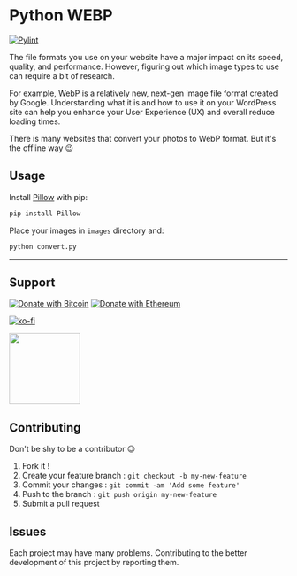 # Python WEBP

[![Pylint](https://github.com/hatamiarash7/Python-WebP/actions/workflows/pylint.yml/badge.svg)](https://github.com/hatamiarash7/Python-WebP/actions/workflows/pylint.yml)

The file formats you use on your website have a major impact on its speed, quality, and performance. However, figuring out which image types to use can require a bit of research.

For example, [WebP](https://developers.google.com/speed/webp) is a relatively new, next-gen image file format created by Google. Understanding what it is and how to use it on your WordPress site can help you enhance your User Experience (UX) and overall reduce loading times.

There is many websites that convert your photos to WebP format. But it's the offline way 😉

## Usage

Install [Pillow](https://pillow.readthedocs.io/en/stable/) with pip:

```sh
pip install Pillow
```

Place your images in `images` directory and:

```sh
python convert.py
```

---

## Support

[![Donate with Bitcoin](https://en.cryptobadges.io/badge/micro/3GhT2ABRuHuXGNzP6DH5KvLZRTXCBKkx2y)](https://en.cryptobadges.io/donate/3GhT2ABRuHuXGNzP6DH5KvLZRTXCBKkx2y) [![Donate with Ethereum](https://en.cryptobadges.io/badge/micro/0x4832fd8e2cfade141dc4873cc00cf77de604edde)](https://en.cryptobadges.io/donate/0x4832fd8e2cfade141dc4873cc00cf77de604edde)

[![ko-fi](https://www.ko-fi.com/img/githubbutton_sm.svg)](https://ko-fi.com/D1D1WGU9)

<div><a href="https://payping.ir/@hatamiarash7"><img src="https://cdn.payping.ir/statics/Payping-logo/Trust/blue.svg" height="128" width="128"></a></div>

## Contributing

Don't be shy to be a contributor 😉

1. Fork it !
2. Create your feature branch : `git checkout -b my-new-feature`
3. Commit your changes : `git commit -am 'Add some feature'`
4. Push to the branch : `git push origin my-new-feature`
5. Submit a pull request

## Issues

Each project may have many problems. Contributing to the better development of this project by reporting them.

